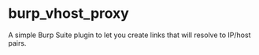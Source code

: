 # burp_vhost_proxy
A simple Burp Suite plugin to let you create links that will resolve to IP/host pairs.
